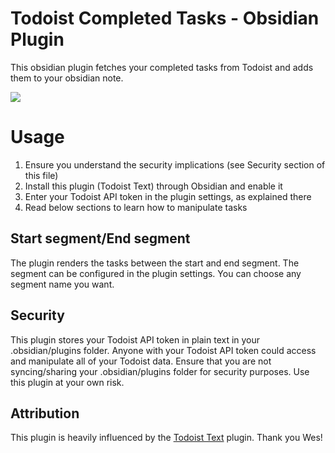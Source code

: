 # Todoist Completed Tasks - Obsidian Plugin

This obsidian plugin fetches your completed tasks from Todoist and adds them to your obsidian note.

![](https://media0.giphy.com/media/AA77QNDGKG1SIZOHjk/giphy.gif?cid=790b761136fba1ad0e7d6dd47af2b5ead7f8dc6f641d87bc&rid=giphy.gif)

# Usage
1. Ensure you understand the security implications (see Security section of this file)
2. Install this plugin (Todoist Text) through Obsidian and enable it
3. Enter your Todoist API token in the plugin settings, as explained there
4. Read below sections to learn how to manipulate tasks

## Start segment/End segment
The plugin renders the tasks between the start and end segment.
The segment can be configured in the plugin settings. You can choose any segment name you want.

## Security 
This plugin stores your Todoist API token in plain text in your .obsidian/plugins folder. Anyone with your Todoist API token could access and manipulate all of your Todoist data. Ensure that you are not syncing/sharing your .obsidian/plugins folder for security purposes. Use this plugin at your own risk.


## Attribution
This plugin is heavily influenced by the [Todoist Text](https://github.com/wesmoncrief/obsidian-todoist-text) plugin. Thank you Wes!
